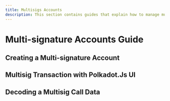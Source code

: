 ```yaml
---
title: Multisigs Accounts
description: This section contains guides that explain how to manage multisignature accounts on the Polkadot network. Learn how to interact with the Polkadot network by doing different operations with your multisignature accounts.
---
```


# Multi-signature Accounts Guide

## Creating a Multi-signature Account

## Multisig Transaction with Polkadot.Js UI

## Decoding a Multisig Call Data